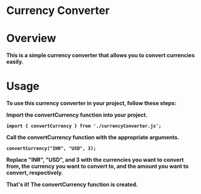 # <strong>Currency Converter<strong/>

# <strong>Overview<strong/>
This is a simple currency converter that allows you to convert currencies easily.

# <strong>Usage<strong/>
To use this currency converter in your project, follow these steps:

Import the convertCurrency function into your project.

```
import { convertCurrency } from './currencyConverter.js';
```
Call the convertCurrency function with the appropriate arguments.

```
convertCurrency("INR", "USD", 3);
```

Replace "INR", "USD", and 3 with the currencies you want to convert from, the currency you want to convert to, and the amount you want to convert, respectively.

That's it! The convertCurrency function is created.
